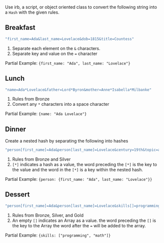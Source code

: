 Use irb, a script, or object oriented class to convert the following string into a `Hash` with the given rules.

Breakfast
-------

```ruby
"first_name=Ada&last_name=Lovelace&dob=1815&title=Countess"
```

1. Separate each element on the `&` characters.
2. Separate key and value on the `=` character

Partial Example: `{first_name: "Ada", last_name: "Lovelace"}`

Lunch
-------

```ruby
"name=Ada*Lovelace&father=Lord*Byron&mother=Anne*Isabella*Milbanke"
```

1. Rules from Bronze
2. Convert any `*` characters into a space character

Partial Example: `{name: "Ada Lovelace"}`


Dinner
-------
Create a nested hash by separating the following into hashes

```ruby
"person[first_name]=Ada&person[last_name]=Lovelace&century=19th&topic=analytical*engine"
```

1. Rules from Bronze and Silver
2. `[*]` indicates a hash as a value, the word preceding the `[*]` is the key to the value and the word in the `[*]` is a key within the nested hash.

Partial Example: `{person: {first_name: "Ada", last_name: "Lovelace"}}`

Dessert
-----

```ruby
"person[first_name]=Ada&person[last_name]=Lovelace&skills[]=programming&skills[]=math"
```

1. Rules from Bronze, Silver, and Gold
2. An empty `[]` indicates an Array as a value. the word preceding the `[]` is the key to the Array the word after the `=` will be added to the array.

Partial Example: `{skills: ["programming", "math"]}`
